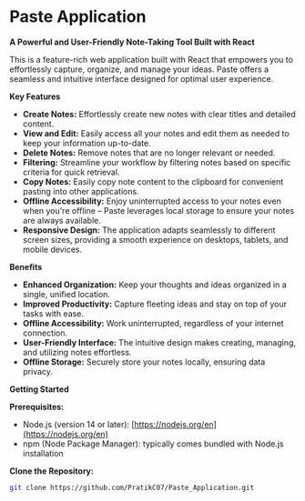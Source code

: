 # Paste Application

**A Powerful and User-Friendly Note-Taking Tool Built with React**

This is a feature-rich web application built with React that empowers you to effortlessly capture, organize, and manage your ideas. Paste offers a seamless and intuitive interface designed for optimal user experience.

**Key Features**

* **Create Notes:** Effortlessly create new notes with clear titles and detailed content.
* **View and Edit:** Easily access all your notes and edit them as needed to keep your information up-to-date.
* **Delete Notes:** Remove notes that are no longer relevant or needed.
* **Filtering:** Streamline your workflow by filtering notes based on specific criteria for quick retrieval.
* **Copy Notes:** Easily copy note content to the clipboard for convenient pasting into other applications.
* **Offline Accessibility:** Enjoy uninterrupted access to your notes even when you're offline – Paste leverages local storage to ensure your notes are always available.
* **Responsive Design:** The application adapts seamlessly to different screen sizes, providing a smooth experience on desktops, tablets, and mobile devices.

**Benefits**

* **Enhanced Organization:** Keep your thoughts and ideas organized in a single, unified location.
* **Improved Productivity:** Capture fleeting ideas and stay on top of your tasks with ease.
* **Offline Accessibility:** Work uninterrupted, regardless of your internet connection.
* **User-Friendly Interface:** The intuitive design makes creating, managing, and utilizing notes effortless.
* **Offline Storage:** Securely store your notes locally, ensuring data privacy.

**Getting Started**

**Prerequisites:**

* Node.js (version 14 or later): [https://nodejs.org/en](https://nodejs.org/en)
* npm (Node Package Manager): typically comes bundled with Node.js installation

**Clone the Repository:**

```bash
git clone https://github.com/PratikC07/Paste_Application.git
```
